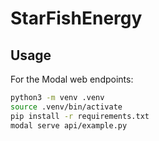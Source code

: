 # StarFishEnergy

## Usage

For the Modal web endpoints:

```bash
python3 -m venv .venv
source .venv/bin/activate
pip install -r requirements.txt
modal serve api/example.py
```
